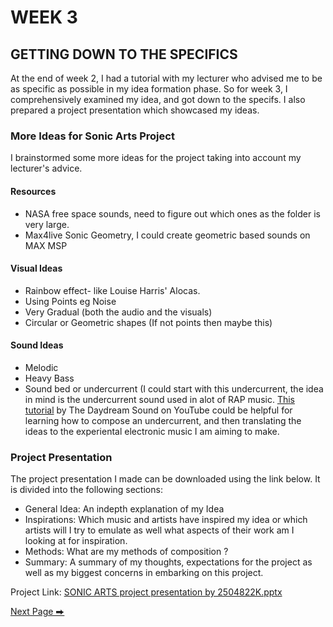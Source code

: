 # WEEK 3
## GETTING DOWN TO THE SPECIFICS

At the end of week 2, I had a tutorial with my lecturer who advised me to be as specific as possible in my idea formation phase. So for week 3, I comprehensively examined my idea, and got down to the specifs. I also prepared a project presentation which showcased my ideas. 

### More Ideas for Sonic Arts Project
I brainstormed some more ideas for the project taking into account my lecturer's advice.

#### Resources
- NASA free space sounds, need to figure out which ones as the folder is very large.
- Max4live Sonic Geometry, I could create geometric based sounds on MAX MSP

#### Visual Ideas
- Rainbow effect- like Louise Harris' Alocas. 
- Using Points eg Noise
- Very Gradual (both the audio and the visuals)
- Circular or Geometric shapes (If not points then maybe this)
  
#### Sound Ideas
- Melodic
- Heavy Bass
- Sound bed or undercurrent (I could start with this undercurrent, the idea in mind is the undercurrent sound used in alot of RAP music. [This tutorial]([https://www.youtube.com/watch?]) by The Daydream Sound on YouTube could be helpful for learning how to compose an undercurrent, and then translating the ideas to the experiental electronic music I am aiming to make. 

### Project Presentation
The project presentation I made can be downloaded using the link below. It is divided into the following sections: 
- General Idea: An indepth explanation of my Idea
- Inspirations: Which music and artists have inspired my idea or which artists will I try to emulate as well what aspects of their work am I looking at for inspiration.
- Methods: What are my methods of composition ?
- Summary: A summary of my thoughts, expectations for the project as well as my biggest concerns in embarking on this project. 

 Project Link: [SONIC ARTS project presentation by 2504822K.pptx](https://github.com/2504822K/mysonicartsdocumentation.io/files/15236270/SONIC.ARTS.project.presentation.by.2504822K.pptx)



  [Next Page ⮕](https://2504822k.github.io/mysonicartsdocumentation.io/Week4.html) 

